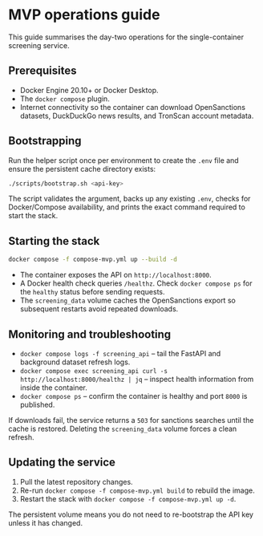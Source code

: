 # MVP operations guide

This guide summarises the day-two operations for the single-container screening
service.

## Prerequisites

- Docker Engine 20.10+ or Docker Desktop.
- The `docker compose` plugin.
- Internet connectivity so the container can download OpenSanctions datasets,
  DuckDuckGo news results, and TronScan account metadata.

## Bootstrapping

Run the helper script once per environment to create the `.env` file and ensure
the persistent cache directory exists:

```bash
./scripts/bootstrap.sh <api-key>
```

The script validates the argument, backs up any existing `.env`, checks for
Docker/Compose availability, and prints the exact command required to start the
stack.

## Starting the stack

```bash
docker compose -f compose-mvp.yml up --build -d
```

- The container exposes the API on `http://localhost:8000`.
- A Docker health check queries `/healthz`. Check `docker compose ps` for the
  `healthy` status before sending requests.
- The `screening_data` volume caches the OpenSanctions export so subsequent
  restarts avoid repeated downloads.

## Monitoring and troubleshooting

- `docker compose logs -f screening_api` – tail the FastAPI and background
  dataset refresh logs.
- `docker compose exec screening_api curl -s http://localhost:8000/healthz | jq`
  – inspect health information from inside the container.
- `docker compose ps` – confirm the container is healthy and port `8000` is
  published.

If downloads fail, the service returns a `503` for sanctions searches until the
cache is restored. Deleting the `screening_data` volume forces a clean refresh.

## Updating the service

1. Pull the latest repository changes.
2. Re-run `docker compose -f compose-mvp.yml build` to rebuild the image.
3. Restart the stack with `docker compose -f compose-mvp.yml up -d`.

The persistent volume means you do not need to re-bootstrap the API key unless
it has changed.
